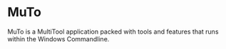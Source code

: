 # **MuTo**

MuTo is a MultiTool application packed with tools and features that runs within the Windows Commandline.


